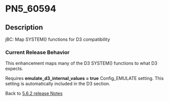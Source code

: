 # PN5_60594

<PageHeader />

## Description

jBC: Map SYSTEM() functions for D3 compatibility

### Current Release Behavior

This enhancement maps many of the D3 SYSTEM() functions to what D3 expects.

Requires **emulate\_d3\_internal\_values = true** Config\_EMULATE setting. This setting is automatically included in the D3 section.

Back to [5.6.2 release Notes](./../README.md)

  
<PageFooter />

